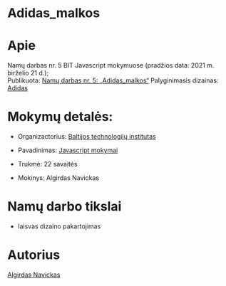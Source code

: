 # Adidas_malkos


# Apie

Namų darbas nr. 5 BIT Javascript mokymuose (pradžios data: 2021 m. birželio 21 d.);<br>
Publikuota: [Namų darbas nr. 5: „Adidas_malkos“]( https://algis1978.github.io/Adidas_malkos/)
Palyginimasis dizainas: [Adidas](https://cdn.discordapp.com/attachments/850245533838868480/850247489620541491/unknown.png)

# Mokymų detalės:

- Organizactorius:
  [Baltijos technologijų institutas](https://bit.lt/)

- Pavadinimas:
  [Javascript mokymai](https://bit.lt/studijos/javascript-studijos/)

- Trukmė:
  22 savaitės

- Mokinys:
  Algirdas Navickas

# Namų darbo tikslai

- laisvas dizaino pakartojimas

# Autorius

[Algirdas Navickas](https://github.com/algis1978)
